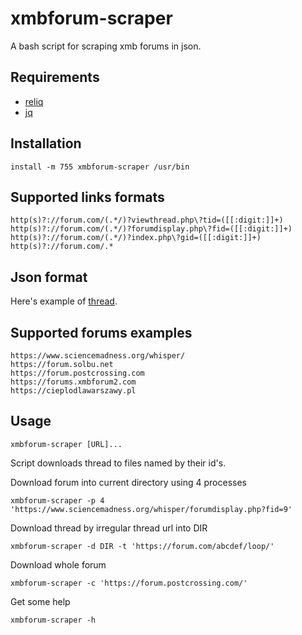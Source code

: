 # xmbforum-scraper

A bash script for scraping xmb forums in json.

## Requirements

 - [reliq](https://github.com/TUVIMEN/reliq)
 - [jq](https://github.com/stedolan/jq)

## Installation
    
    install -m 755 xmbforum-scraper /usr/bin

## Supported links formats

    http(s)?://forum.com/(.*/)?viewthread.php\?tid=([[:digit:]]+)
    http(s)?://forum.com/(.*/)?forumdisplay.php\?fid=([[:digit:]]+)
    http(s)?://forum.com/(.*/)?index.php\?gid=([[:digit:]]+)
    http(s)?://forum.com/.*

## Json format

Here's example of [thread](thread-example.json).

## Supported forums examples
    
    https://www.sciencemadness.org/whisper/
    https://forum.solbu.net
    https://forum.postcrossing.com
    https://forums.xmbforum2.com
    https://cieplodlawarszawy.pl

## Usage

    xmbforum-scraper [URL]...

Script downloads thread to files named by their id's.

Download forum into current directory using 4 processes

    xmbforum-scraper -p 4 'https://www.sciencemadness.org/whisper/forumdisplay.php?fid=9'

Download thread by irregular thread url into DIR 

    xmbforum-scraper -d DIR -t 'https://forum.com/abcdef/loop/'

Download whole forum

    xmbforum-scraper -c 'https://forum.postcrossing.com/'

Get some help

    xmbforum-scraper -h
